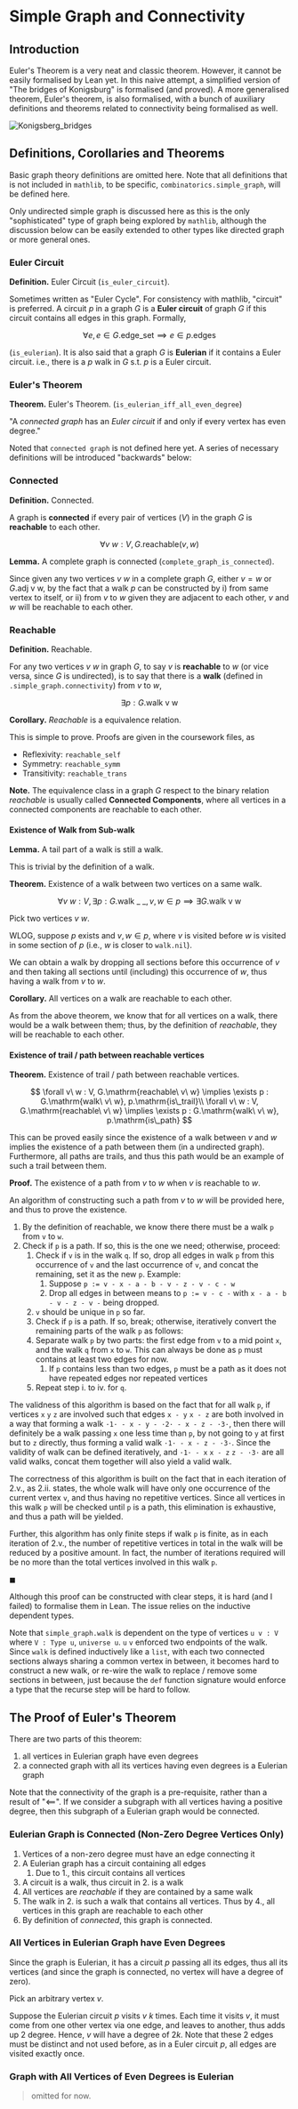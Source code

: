 # Simple Graph and Connectivity

## Introduction

Euler's Theorem is a very neat and classic theorem. However, it cannot be easily formalised by Lean yet. In this naive attempt, a simplified version of "The bridges of Konigsburg" is formalised (and proved). A more generalised theorem, Euler's theorem, is also formalised, with a bunch of auxiliary definitions and theorems related to connectivity being formalised as well.

![Konigsberg_bridges](https://upload.wikimedia.org/wikipedia/commons/5/5d/Konigsberg_bridges.png)

## Definitions, Corollaries and Theorems

Basic graph theory definitions are omitted here. Note that all definitions that is not included in `mathlib`, to be specific, `combinatorics.simple_graph`, will be defined here.

Only undirected simple graph is discussed here as this is the only "sophisticated" type of graph being explored by `mathlib`, although the discussion below can be easily extended to other types like directed graph or more general ones.

### Euler Circuit

**Definition.** Euler Circuit (`is_euler_circuit`).

Sometimes written as "Euler Cycle". For consistency with mathlib, "circuit" is preferred. A circuit $p$ in a graph $G$ is a **Euler circuit** of graph $G$ if this circuit contains all edges in this graph. Formally,

$$
\forall e, e \in G.\mathrm{edge\_set} \implies e \in p.\mathrm{edges}
$$

(`is_eulerian`). It is also said that a graph $G$ is **Eulerian** if it contains a Euler circuit. i.e., there is a $p$ walk in $G$ s.t. $p$ is a Euler circuit.

### Euler's Theorem

**Theorem.** Euler's Theorem. (`is_eulerian_iff_all_even_degree`)

"A _connected graph_ has an _Euler circuit_ if and only if every vertex has even degree."

Noted that `connected graph` is not defined here yet. A series of necessary definitions will be introduced "backwards" below:

### Connected

**Definition.** Connected.

A graph is **connected** if every pair of vertices ($V$) in the graph $G$ is **reachable** to each other.

$$
\forall v\ w : V, G.\mathrm{reachable}(v, w)
$$

**Lemma.** A complete graph is connected (`complete_graph_is_connected`).

Since given any two vertices $v$ $w$ in a complete graph $G$, either $v = w$ or $G.\mathrm{adj\ v\ w}$, by the fact that a walk $p$ can be constructed by i) from same vertex to itself, or ii) from $v$ to $w$ given they are adjacent to each other, $v$ and $w$ will be reachable to each other.

### Reachable

**Definition.** Reachable.

For any two vertices $v$ $w$ in graph $G$, to say $v$ is **reachable** to $w$ (or vice versa, since $G$ is undirected), is to say that there is a **walk** (defined in `.simple_graph.connectivity`) from $v$ to $w$,

$$
\exists p : G.\mathrm{walk\ v\ w}
$$

**Corollary.** _Reachable_ is a equivalence relation.

This is simple to prove. Proofs are given in the coursework files, as

- Reflexivity: `reachable_self`
- Symmetry: `reachable_symm`
- Transitivity: `reachable_trans`

**Note.** The equivalence class in a graph $G$ respect to the binary relation _reachable_ is usually called **Connected Components**, where all vertices in a connected components are reachable to each other.

#### Existence of Walk from Sub-walk

**Lemma.** A tail part of a walk is still a walk.

This is trivial by the definition of a walk.

**Theorem.** Existence of a walk between two vertices on a same walk.

$$
\forall v\ w: V, \exists p: G.\mathrm{walk\ \_ \ \_}, v, w \in p \implies \exists G.\mathrm{walk\ v\ w}
$$

Pick two vertices $v$ $w$.

WLOG, suppose $p$ exists and $v, w \in p$, where $v$ is visited before $w$ is visited in some section of $p$ (i.e., $w$ is closer to `walk.nil`).

We can obtain a walk by dropping all sections before this occurrence of $v$ and then taking all sections until (including) this occurrence of $w$, thus having a walk from $v$ to $w$.

**Corollary.** All vertices on a walk are reachable to each other.

As from the above theorem, we know that for all vertices on a walk, there would be a walk between them; thus, by the definition of _reachable_, they will be reachable to each other.

#### Existence of trail / path between reachable vertices

**Theorem.** Existence of trail / path between reachable vertices.

$$
\forall v\ w : V, G.\mathrm{reachable\ v\ w} \implies \exists p : G.\mathrm{walk\ v\ w}, p.\mathrm{is\_trail}\\
\forall v\ w : V, G.\mathrm{reachable\ v\ w} \implies \exists p : G.\mathrm{walk\ v\ w}, p.\mathrm{is\_path}
$$

This can be proved easily since the existence of a walk between $v$ and $w$ implies the existence of a path between them (in a undirected graph). Furthermore, all paths are trails, and thus this path would be an example of such a trail between them.

**Proof.** The existence of a path from $v$ to $w$ when $v$ is reachable to $w$.

An algorithm of constructing such a path from $v$ to $w$ will be provided here, and thus to prove the existence.

1. By the definition of reachable, we know there there must be a walk `p` from `v` to `w`.
2. Check if `p` is a path. If so, this is the one we need; otherwise, proceed:
   1. Check if `v` is in the walk `q`. If so, drop all edges in walk `p` from this occurrence of `v` and the last occurrence of `v`, and concat the remaining, set it as the new `p`. Example:
      1. Suppose `p := v - x - a - b - v - z - v - c - w`
      2. Drop all edges in between means to `p := v - c -` with `x - a - b - v - z - v -` being dropped.
   2. `v` should be unique in `p` so far.
   3. Check if `p` is a path. If so, break; otherwise, iteratively convert the remaining parts of the walk `p` as follows:
   4. Separate walk `p` by two parts: the first edge from `v` to a mid point `x`, and the walk `q` from `x` to `w`. This can always be done as `p` must contains at least two edges for now.
      1. If `p` contains less than two edges, `p` must be a path as it does not have repeated edges nor repeated vertices
   5. Repeat step i. to iv. for `q`.

The validness of this algorithm is based on the fact that for all walk `p`, if vertices `x` `y` `z` are involved such that edges `x - y` `x - z` are both involved in a way that forming a walk `·1· - x - y - ·2· - x - z - ·3·`, then there will definitely be a walk passing `x` one less time than `p`, by not going to `y` at first but to `z` directly, thus forming a valid walk `·1· - x - z - ·3·`. Since the validity of walk can be defined iteratively, and `·1· - x` `x - z` `z - ·3·` are all valid walks, concat them together will also yield a valid walk.

The correctness of this algorithm is built on the fact that in each iteration of 2.v., as 2.ii. states, the whole walk will have only one occurrence of the current vertex `v`, and thus having no repetitive vertices. Since all vertices in this walk `p` will be checked until `p` is a path, this elimination is exhaustive, and thus a path will be yielded.

Further, this algorithm has only finite steps if walk `p` is finite, as in each iteration of 2.v., the number of repetitive vertices in total in the walk will be reduced by a positive amount. In fact, the number of iterations required will be no more than the total vertices involved in this walk `p`.

$\blacksquare$

Although this proof can be constructed with clear steps, it is hard (and I failed) to formalise them in Lean. The issue relies on the inductive dependent types.

Note that `simple_graph.walk` is dependent on the type of vertices `u v : V` where `V : Type u`, `universe u`. `u` `v` enforced two endpoints of the walk. Since `walk` is defined inductively like a `list`, with each two connected sections always sharing a common vertex in between, it becomes hard to construct a new walk, or re-wire the walk to replace / remove some sections in between, just because the `def` function signature would enforce a type that the recurse step will be hard to follow.

## The Proof of Euler's Theorem

There are two parts of this theorem:

1. all vertices in Eulerian graph have even degrees
2. a connected graph with all its vertices having even degrees is a Eulerian graph

Note that the connectivity of the graph is a pre-requisite, rather than a result of "$\impliedby$". If we consider a subgraph with all vertices having a positive degree, then this subgraph of a Eulerian graph would be connected.

### Eulerian Graph is Connected (Non-Zero Degree Vertices Only)

1. Vertices of a non-zero degree must have an edge connecting it
2. A Eulerian graph has a circuit containing all edges
   1. Due to 1., this circuit contains all vertices
3. A circuit is a walk, thus circuit in 2. is a walk
4. All vertices are _reachable_ if they are contained by a same walk
5. The walk in 2. is such a walk that contains all vertices. Thus by 4., all vertices in this graph are reachable to each other
6. By definition of _connected_, this graph is connected.

### All Vertices in Eulerian Graph have Even Degrees

Since the graph is Eulerian, it has a circuit $p$ passing all its edges, thus all its vertices (and since the graph is connected, no vertex will have a degree of zero).

Pick an arbitrary vertex $v$.

Suppose the Eulerian circuit $p$ visits $v$ $k$ times. Each time it visits $v$, it must come from one other vertex via one edge, and leaves to another, thus adds up 2 degree. Hence, $v$ will have a degree of $2k$. Note that these 2 edges must be distinct and not used before, as in a Euler circuit $p$, all edges are visited exactly once.

### Graph with All Vertices of Even Degrees is Eulerian

> omitted for now.
